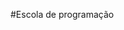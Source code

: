 #Escola de programação
            
<!--
**QIKBYTE/QIKBYTE** is a ✨ _special_ ✨ repository because its `README.md` (this file) appears on your GitHub profile.

H
